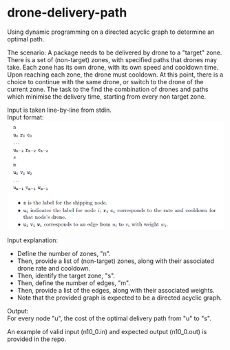 # drone-delivery-path
Using dynamic programming on a directed acyclic graph to determine an optimal path.

The scenario:
A package needs to be delivered by drone to a "target" zone. There is a set of (non-target) zones, with specified paths that drones may take. Each zone has its own drone, with its own speed and cooldown time. Upon reaching each zone, the drone must cooldown. At this point, there is a choice to continue with the same drone, or switch to the drone of the current zone. The task to the find the combination of drones and paths which minimise the delivery time, starting from every non target zone.

Input is taken line-by-line from stdin.  
Input format:  
![input](drone-delivery-path/input.PNG)

Input explanation:  
- Define the number of zones, "n".  
- Then, provide a list of (non-target) zones, along with their associated drone rate and cooldown.  
- Then, identify the target zone, "s".  
- Then, define the number of edges, "m".  
- Then, provide a list of the edges, along with their associated weights.  
- Note that the provided graph is expected to be a directed acyclic graph.  

Output:  
For every node "u", the cost of the optimal delivery path from "u" to "s".  

An example of valid input (n10_0.in) and expected output (n10_0.out) is provided in the repo.
